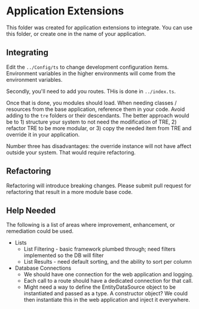 # Application Extensions

This folder was created for application extensions to integrate.  You can use this folder, or create one in the name of your application.

## Integrating

Edit the `../Config/ts` to change development configuration items.  Environment variables in the higher environments will come from the environment variables.

Secondly, you'll need to add you routes.  THis is done in `../index.ts`.

Once that is done, you modules should load.  When needing classes / resources from the base application, reference them in your code.  Avoid adding to the `tre` folders or their descendants.  The better approach would be to 1) structure your system to not need the modification of TRE, 2) refactor TRE to be more modular, or 3) copy the needed item from TRE and override it in your application.

Number three has disadvantages: the override instance will not have affect outside your system.  That would require refactoring.

## Refactoring

Refactoring will introduce breaking changes.  Please submit pull request for refactoring that result in a more module base code.

## Help Needed

The following is a list of areas where improvement, enhancement, or remediation could be used.

- Lists
  - List Filtering - basic framework plumbed through; need filters implemented so the DB will filter
  - List Results - need default sorting, and the ability to sort per column
- Database Connections
  - We should have one connection for the web application and logging.
  - Each call to a route should have a dedicated connection for that call.
  - Might need a way to define the EntityDataSource object to be instantiated and passed as a type.  A constructor object?  We could then instantiate this in the web application and inject it everywhere.
